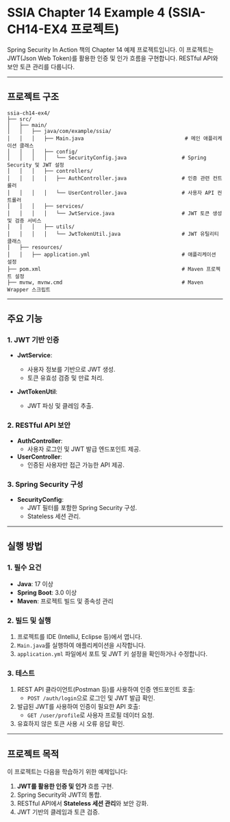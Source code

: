 # SSIA Chapter 14 Example 4 (SSIA-CH14-EX4 프로젝트)

Spring Security In Action 책의 Chapter 14 예제 프로젝트입니다. 이 프로젝트는 JWT(Json Web Token)를 활용한 인증 및 인가 흐름을 구현합니다. RESTful API와 보안 토큰 관리를 다룹니다.

---

## 프로젝트 구조
```
ssia-ch14-ex4/
├── src/
│   ├── main/
│   │   ├── java/com/example/ssia/
│   │   │   ├── Main.java                                 # 메인 애플리케이션 클래스
│   │   │   ├── config/
│   │   │   │   └── SecurityConfig.java                  # Spring Security 및 JWT 설정
│   │   │   ├── controllers/
│   │   │   │   ├── AuthController.java                  # 인증 관련 컨트롤러
│   │   │   │   └── UserController.java                  # 사용자 API 컨트롤러
│   │   │   ├── services/
│   │   │   │   └── JwtService.java                      # JWT 토큰 생성 및 검증 서비스
│   │   │   ├── utils/
│   │   │   │   └── JwtTokenUtil.java                    # JWT 유틸리티 클래스
│   ├── resources/
│   │   ├── application.yml                              # 애플리케이션 설정
├── pom.xml                                              # Maven 프로젝트 설정
├── mvnw, mvnw.cmd                                       # Maven Wrapper 스크립트
```

---

## 주요 기능

### 1. **JWT 기반 인증**
- **JwtService**:
  - 사용자 정보를 기반으로 JWT 생성.
  - 토큰 유효성 검증 및 만료 처리.

- **JwtTokenUtil**:
  - JWT 파싱 및 클레임 추출.

### 2. **RESTful API 보안**
- **AuthController**:
  - 사용자 로그인 및 JWT 발급 엔드포인트 제공.
- **UserController**:
  - 인증된 사용자만 접근 가능한 API 제공.

### 3. **Spring Security 구성**
- **SecurityConfig**:
  - JWT 필터를 포함한 Spring Security 구성.
  - Stateless 세션 관리.

---

## 실행 방법

### 1. **필수 요건**
- **Java**: 17 이상
- **Spring Boot**: 3.0 이상
- **Maven**: 프로젝트 빌드 및 종속성 관리

### 2. **빌드 및 실행**
1. 프로젝트를 IDE (IntelliJ, Eclipse 등)에서 엽니다.
2. `Main.java`를 실행하여 애플리케이션을 시작합니다.
3. `application.yml` 파일에서 포트 및 JWT 키 설정을 확인하거나 수정합니다.

### 3. **테스트**
1. REST API 클라이언트(Postman 등)를 사용하여 인증 엔드포인트 호출:
   - `POST /auth/login`으로 로그인 및 JWT 발급 확인.
2. 발급된 JWT를 사용하여 인증이 필요한 API 호출:
   - `GET /user/profile`로 사용자 프로필 데이터 요청.
3. 유효하지 않은 토큰 사용 시 오류 응답 확인.

---

## 프로젝트 목적

이 프로젝트는 다음을 학습하기 위한 예제입니다:
1. **JWT를 활용한 인증 및 인가** 흐름 구현.
2. Spring Security와 JWT의 통합.
3. RESTful API에서 **Stateless 세션 관리**와 보안 강화.
4. JWT 기반의 클레임과 토큰 검증.
